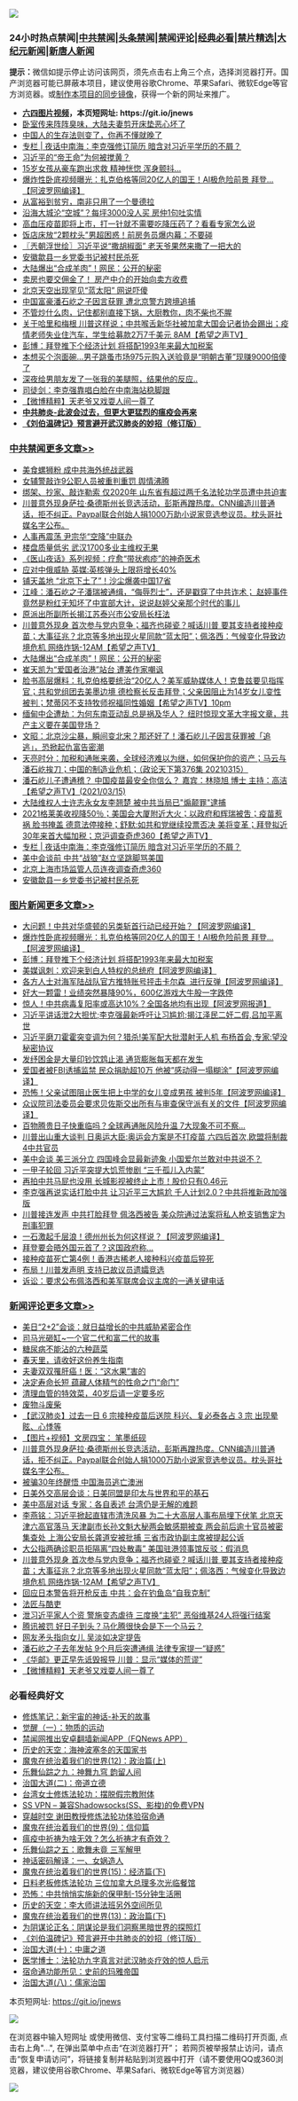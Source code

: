![](https://raw.githubusercontent.com/fqnews/bnews/master/64photo/fqnews-qr.jpg)

<div id="tt">
<h3>24小时热点禁闻|<a href="#%E4%B8%AD%E5%85%B1%E7%A6%81%E9%97%BB%E6%9B%B4%E5%A4%9A%E6%96%87%E7%AB%A0">中共禁闻</a>|<a href="#%E5%9B%BE%E7%89%87%E6%96%B0%E9%97%BB%E6%9B%B4%E5%A4%9A%E6%96%87%E7%AB%A0">头条禁闻</a>|<a href="#%E6%96%B0%E9%97%BB%E8%AF%84%E8%AE%BA%E6%9B%B4%E5%A4%9A%E6%96%87%E7%AB%A0">禁闻评论|<a href="#%E5%BF%85%E7%9C%8B%E7%BB%8F%E5%85%B8%E5%A5%BD%E6%96%87">经典必看|<a href="/video.md#%E7%A6%81%E7%89%87%E7%B2%BE%E9%80%89">禁片精选</a>|<a href="https://github.com/fqnews/djy/blob/master/gb/nf1351518.md#1">大纪元新闻</a>|<a href="https://github.com/fqnews/ntdtv/blob/master/gb/prog204.md#1">新唐人新闻</a></h3>
<div><b>提示：</b>微信如提示停止访问该网页，须先点击右上角三个点，选择浏览器打开。国产浏览器可能已屏蔽本项目，建议使用谷歌Chrome、苹果Safari、微软Edge等官方浏览器。或<a href="https://github.com/fqnews/bnews/blob/master/%E5%88%B6%E4%BD%9Cgit%E7%A6%81%E9%97%BB%E9%95%9C%E5%83%8F.md">制作本项目的同步镜像</a>，获得一个新的网址来推广。</div>
<ul>
<li><b><a href="http://d1.bdrive.tk/64.mp4" target="_blank">六四图片视频</a>，本页短网址: https://git.io/jnews</b></li>
<li><a href="/cbnews/20210315/1505530.md">卧室传来阵阵臭味，大陆夫妻剪开床垫恶心坏了</a></li>
<li><a href="/funmedia/20210316/1505808.md">中国人的生存法则变了，你再不懂就晚了</a></li>
<li><a href="/cbnews/20210316/1505795.md">专栏 | 夜话中南海：李克强修订简历 暗含对习近平学历的不屑？</a></li>
<li><a href="/headline/20210316/1505938.md">习近平的“帝王命”为何被搅黄？</a></li>
<li><a href="/cbnews/20210315/1505573.md">15岁女孩从豪车跑出求救 精神恍惚 浑身颤抖…</a></li>
<li><a href="/topimagenews/20210316/1505989.md">爆炸性卧底视频曝光：扎克伯格等同20亿人的国王！AI极危险前景 拜登...【阿波罗网编译】</a></li>
<li><a href="/cnnews/20210316/1505759.md">从富裕到贫穷，南非只用了一个曼德拉</a></li>
<li><a href="/finance/20210316/1505811.md">沿海大城沦“空城”？每坪3000没人买 房仲1句吐实情</a></li>
<li><a href="/health/20210316/1505784.md">高血压疫苗即将上市，打一针就不需要吃降压药了？看看专家怎么说</a></li>
<li><a href="/funmedia/20210316/1505954.md">饭店床放“2颗枕头”男超困惑！前房务员爆内幕：不要碰</a></li>
<li><a href="/ssgc/20210316/1505667.md">〖兲朝浮世绘〗习近平说“撒胡椒面” 老天爷果然来撒了一把大的</a></li>
<li><a href="/cbnews/20210316/1505751.md">安徽歙县一乡党委书记被村民杀死</a></li>
<li><a href="/cbnews/20210316/1505980.md">大陆爆出“合成羊肉”！网民：公开的秘密</a></li>
<li><a href="/cnnews/20210316/1505942.md">卖房也要交佣金了！ 房产中介的开始向卖方收费</a></li>
<li><a href="/headline/20210315/1505572.md">北京天空出现罕见“蓝太阳” 网说吓傻</a></li>
<li><a href="/comments/20210316/1505619.md">中国富豪潘石屹之子因言获罪 遭北京警方跨境追捕</a></li>
<li><a href="/lifebaike/20210316/1505831.md">不管炒什么肉，记住都别直接下锅，大厨教你，肉不柴也不腥</a></li>
<li><a href="/comments/20210315/1505497.md">关于哈里和梅根 川普这样说；中共喉舌新华社被加拿大国会记者协会踢出；疫情老师失业住汽车，学生给募款2万7千美元 8AM【希望之声TV】</a></li>
<li><a href="/topimagenews/20210316/1505703.md">彭博：拜登推下个经济计划 将搭配1993年来最大加税案</a></li>
<li><a href="/funmedia/20210316/1505779.md">本想买个泡面碗…男子跳蚤市场975元购入送验竟是“明朝古董”现赚9000倍傻了</a></li>
<li><a href="/funmedia/20210316/1505872.md">深夜给男朋友发了一张我的美腿照，结果他的反应..</a></li>
<li><a href="/comments/20210316/1505882.md">司徒剑：李克强靠唱白脸在中南海站稳脚跟</a></li>
<li><a href="/comments/20210316/1505957.md">【微博精粹】天老爷又戏耍人间一尊了</a></li>
<li><b><a href="/comments/20200211/1275071.md" target="_blank">中共肺炎-此波会过去，但更大更猛烈的瘟疫会再来</a></b></li>
<li><b><a href="/comments/20200207/1272816.md" target="_blank">《刘伯温碑记》预言避开武汉肺炎的妙招（修订版）</a></b></li>
</ul>
</div>

<div class="catlist">
<h3><a href="/cbnews/" target="_blank">中共禁闻</a><span><a href="/cbnews/" target="_blank" rel="nofollow">更多文章>></a></span></h3>
<ul>
<li><a href="/cbnews/20210316/1506145.md" target="_blank">美食螺狮粉 成中共海外统战武器</a></li>
<li><a href="/cbnews/20210316/1506130.md" target="_blank">女辅警敲诈9公职人员被重判重罚 舆情沸腾</a></li>
<li><a href="/cbnews/20210316/1506117.md" target="_blank">绑架、抄家、敲诈勒索 仅2020年 山东省有超过两千名法轮功学员遭中共迫害</a></li>
<li><a href="/comments/20210316/1506104.md" target="_blank">川普意外现身萨拉·桑德斯州长竞选活动，彭斯再蹭热度。CNN编造川普通话，拒不纠正。Paypal联合创始人捐1000万助小说家竞选参议员。枕头哥社媒名字公布。</a></li>
<li><a href="/cbnews/20210316/1506089.md" target="_blank">人事再震荡 尹宗华“空降”中联办</a></li>
<li><a href="/cbnews/20210316/1506088.md" target="_blank">楼盘质量低劣 武汉1700多业主维权无果</a></li>
<li><a href="/cbnews/20210316/1506062.md" target="_blank">《医山夜话》系列视频：疗愈“带状疱疹”的神奇医术</a></li>
<li><a href="/cbnews/20210316/1506036.md" target="_blank">应对中俄威胁 英媒:英核弹头上限将增长40%</a></li>
<li><a href="/cbnews/20210316/1506035.md" target="_blank">铺天盖地 “北京下土了”！沙尘爆袭中国17省</a></li>
<li><a href="/cbnews/20210316/1506030.md" target="_blank">江峰：潘石屹之子潘瑞被通缉，“侮辱烈士”，还是戳穿了中共诈术； 赵婷事件竟然是粉红无知坏了中宣部大计，说说赵婷父亲那个时代的事儿</a></li>
<li><a href="/cbnews/20210316/1506008.md" target="_blank">原派出所副所长揭江苏泰兴市公安局长枉法</a></li>
<li><a href="/comments/20210316/1505993.md" target="_blank">川普意外现身 首次参与党内竞争；福齐也碰瓷？喊话川普 要其支持者接种疫苗；大事征兆？北京等多地出现火星同款“蓝太阳”；佩洛西：气候变化导致边境危机 网络炸锅-12AM【希望之声TV】</a></li>
<li><a href="/cbnews/20210316/1505980.md" target="_blank">大陆爆出“合成羊肉”！网民：公开的秘密</a></li>
<li><a href="/cbnews/20210316/1505972.md" target="_blank">崔天凯为“爱国者治港”站台 遭美作家嘲讽</a></li>
<li><a href="/comments/20210316/1505950.md" target="_blank">脸书高层爆料：扎克伯格要统治“20亿人？美军威胁媒体人！克鲁兹要见指挥官；共和党组团去美墨边境 德检察长反击拜登；父亲因阻止为14岁女儿变性 被判；梵蒂冈不支持牧师祝福同性婚姻【希望之声TV】10pm</a></li>
<li><a href="/comments/20210316/1505901.md" target="_blank">缅甸中企遭劫：为何东南亚动乱总是祸及华人？  纽时惊现文革大字报文章，共产主义要在美国登场？</a></li>
<li><a href="/cbnews/20210316/1505870.md" target="_blank">文昭：北京沙尘暴，瞬间变北宋？那还好了！潘石屹儿子因言获罪被「追逃」，恐掀起仇富告密潮</a></li>
<li><a href="/cbnews/20210316/1505869.md" target="_blank">天亮时分：加税和通胀来袭，全球经济难以为继，如何保护你的资产；马云与潘石屹挨刀；中国的制造业危机；（政论天下第376集 20210315）</a></li>
<li><a href="/comments/20210316/1505839.md" target="_blank">潘石屹儿子遭通稽？  中国疫苗最安全你信么？  嘉宾：林晓旭 博士 主持：高洁【希望之声TV】(2021/03/15)</a></li>
<li><a href="/cbnews/20210316/1505821.md" target="_blank">大陆维权人士许志永女友李翘楚 被中共当局已&quot;煽颠罪&quot;逮捕</a></li>
<li><a href="/comments/20210316/1505816.md" target="_blank">2021格莱美收视降50％；美国会大厦附近大火；以政府和辉瑞被吿；疫苗惹祸 脸书掩盖 德意法停接种；舒默:如共和党继续投票否决 美将变革；拜登拟近30年来首大幅加税；京沪调查奇虎360【希望之声TV】</a></li>
<li><a href="/cbnews/20210316/1505795.md" target="_blank">专栏 | 夜话中南海：李克强修订简历 暗含对习近平学历的不屑？</a></li>
<li><a href="/cbnews/20210316/1505777.md" target="_blank">美中会谈前 中共“战狼”赵立坚跳脚骂美国</a></li>
<li><a href="/cbnews/20210316/1505776.md" target="_blank">北京上海市场监管人员连夜调查奇虎360</a></li>
<li><a href="/cbnews/20210316/1505751.md" target="_blank">安徽歙县一乡党委书记被村民杀死</a></li>

</ul>
</div>
<div class="catlist">
<h3><a href="/topimagenews/" target="_blank">图片新闻</a><span><a href="/topimagenews/" target="_blank" rel="nofollow">更多文章>></a></span></h3>
<ul>
<li><a href="/topimagenews/20210316/1506070.md" target="_blank">大问题！中共对华盛顿的另类斩首行动已经开始？【阿波罗网编译】</a></li>
<li><a href="/topimagenews/20210316/1505989.md" target="_blank">爆炸性卧底视频曝光：扎克伯格等同20亿人的国王！AI极危险前景 拜登&#8230;【阿波罗网编译】</a></li>
<li><a href="/topimagenews/20210316/1505703.md" target="_blank">彭博：拜登推下个经济计划 将搭配1993年来最大加税案</a></li>
<li><a href="/topimagenews/20210315/1505490.md" target="_blank">美媒讽刺：欢迎来到白人特权的总统府【阿波罗网编译】</a></li>
<li><a href="/topimagenews/20210315/1505477.md" target="_blank">各方人士对海军陆战队官方推特账号抨击卡尔森  进行反弹【阿波罗网编译】</a></li>
<li><a href="/topimagenews/20210315/1505269.md" target="_blank">好大一颗雷！业绩突然暴降90%，600亿游戏大牛股一字跌停</a></li>
<li><a href="/topimagenews/20210315/1505186.md" target="_blank">惊人！中共病毒复阳率或高达10%？全国各地均有出现【阿波罗网报道】</a></li>
<li><a href="/topimagenews/20210315/1505073.md" target="_blank">习近平讲话泄2大担忧;李克强最新呼吁让习尴尬;揭江泽民二奸二假,吕加平离世</a></li>
<li><a href="/topimagenews/20210315/1505033.md" target="_blank">习近平磨刀霍霍突变调为何？猎杀!美军配大批潜射无人机 布杨首会,专家:望没秘密协议</a></li>
<li><a href="/topimagenews/20210315/1505012.md" target="_blank">发纾困金是大量印钞饮鸩止渴 通货膨胀每天都在发生</a></li>
<li><a href="/topimagenews/20210314/1504944.md" target="_blank">爱国者被FBI诱捕监禁 民众捐助超10万 他被&#8221;感动得一塌糊涂&#8221;【阿波罗网编译】</a></li>
<li><a href="/topimagenews/20210314/1504887.md" target="_blank">恐怖！父亲试图阻止医生把上中学的女儿变成男孩 被判5年【阿波罗网编译】</a></li>
<li><a href="/topimagenews/20210314/1504740.md" target="_blank">众议院司法委员会要求贝佐斯交出所有与审查保守派有关的文件【阿波罗网编译】</a></li>
<li><a href="/topimagenews/20210314/1504485.md" target="_blank">百物腾贵日子快重临吗？全球再通胀风险升温 7大现象不可不察…</a></li>
<li><a href="/topimagenews/20210314/1504484.md" target="_blank">川普出山重大谈判 日奥运大臣:奥运会方案是不打疫苗 六四后首次,欧盟将制裁4中共官员</a></li>
<li><a href="/topimagenews/20210313/1504284.md" target="_blank">美中会谈 美三派分立 四国峰会显最新迹象 小国爱尔兰敢对中共说不？</a></li>
<li><a href="/topimagenews/20210313/1504189.md" target="_blank">一甲子轮回 习近平突提大饥荒惨剧 “三千孤儿入内蒙”</a></li>
<li><a href="/topimagenews/20210313/1504092.md" target="_blank">再拍中共马屁也没用 长城影视被终止上市！股价只有0.46元</a></li>
<li><a href="/topimagenews/20210313/1503935.md" target="_blank">李克强再说实话打脸中共 让习近平三大尴尬 千人计划2.0？中共将推新政加强版</a></li>
<li><a href="/topimagenews/20210312/1503627.md" target="_blank">川普接连发声 中共打脸拜登 佩洛西被告 美众院通过法案将私人枪支销售定为刑事犯罪</a></li>
<li><a href="/topimagenews/20210312/1503547.md" target="_blank">一石激起千层浪！德州州长为何这样说？【阿波罗网编译】</a></li>
<li><a href="/topimagenews/20210312/1503529.md" target="_blank">拜登要会晤外国元首了？这国政府称…</a></li>
<li><a href="/topimagenews/20210312/1503528.md" target="_blank">接种疫苗死亡第4例！香港古稀老人接种科兴疫苗后猝死</a></li>
<li><a href="/topimagenews/20210312/1503252.md" target="_blank">布局！川普发声明 支持已故议员遗孀竞选</a></li>
<li><a href="/topimagenews/20210312/1503251.md" target="_blank">诉讼：要求公布佩洛西和美军联席会议主席的一通关键电话</a></li>

</ul>
</div>
<div class="catlist">
<h3><a href="/comments/" target="_blank">新闻评论</a><span><a href="/comments/" target="_blank" rel="nofollow">更多文章>></a></span></h3>
<ul>
<li><a href="/comments/20210316/1506163.md" target="_blank">美日“2+2”会谈：就日益增长的中共威胁紧密合作</a></li>
<li><a href="/comments/20210316/1506162.md" target="_blank">司马光砸缸~一个官二代和富二代的故事</a></li>
<li><a href="/comments/20210316/1506141.md" target="_blank">糖尿病不能沾的六种蔬菜</a></li>
<li><a href="/comments/20210316/1506140.md" target="_blank">春天里，请收好这份养生指南</a></li>
<li><a href="/comments/20210316/1506139.md" target="_blank">夫妻双双罹肝癌！医：“这水果”害的</a></li>
<li><a href="/comments/20210316/1506138.md" target="_blank">决定寿命长短 蕴藏人体精气的性命之门“命门”</a></li>
<li><a href="/comments/20210316/1506137.md" target="_blank">清理血管的特效菜，40岁后请一定要多吃</a></li>
<li><a href="/comments/20210316/1506114.md" target="_blank">废物斗废柴</a></li>
<li><a href="/comments/20210316/1506113.md" target="_blank">【武汉肺炎】过去一日 6 宗接种疫苗后送院 科兴、复必泰各占 3 宗 出现晕眩、心悸等</a></li>
<li><a href="/comments/20210316/1506112.md" target="_blank">【图片+视频】文房四宝： 笔墨纸砚</a></li>
<li><a href="/comments/20210316/1506104.md" target="_blank">川普意外现身萨拉·桑德斯州长竞选活动，彭斯再蹭热度。CNN编造川普通话，拒不纠正。Paypal联合创始人捐1000万助小说家竞选参议员。枕头哥社媒名字公布。</a></li>
<li><a href="/comments/20210316/1506086.md" target="_blank">被骗30年终醒悟 中国海员逃亡澳洲</a></li>
<li><a href="/comments/20210316/1506079.md" target="_blank">日美外交高层会谈：日美同盟是印太与世界和平的基石</a></li>
<li><a href="/comments/20210316/1506051.md" target="_blank">美中高层对话 专家：各自表述 台湾仍是无解的难题</a></li>
<li><a href="/comments/20210316/1506028.md" target="_blank">李燕铭：习近平掀起直辖市清洗风暴 为二十大高层人事布局埋下伏笔 北京天津六高官落马 天津副市长孙文魁大秘两会敏感期被查 两会前后逾十官员被密集查处 上海公安局长龚道安被批捕 三省市政协副主席被提起公诉</a></li>
<li><a href="/comments/20210316/1506015.md" target="_blank">大公指两确诊职员拒隔离“四处散毒” 美国驻港领事馆反驳：假消息</a></li>
<li><a href="/comments/20210316/1505993.md" target="_blank">川普意外现身 首次参与党内竞争；福齐也碰瓷？喊话川普 要其支持者接种疫苗；大事征兆？北京等多地出现火星同款“蓝太阳”；佩洛西：气候变化导致边境危机 网络炸锅-12AM【希望之声TV】</a></li>
<li><a href="/comments/20210316/1505988.md" target="_blank">回应日本警告将开枪反击 中共：会在钓鱼岛“自我克制”</a></li>
<li><a href="/comments/20210316/1505985.md" target="_blank">法匠与酷吏</a></li>
<li><a href="/comments/20210316/1505984.md" target="_blank">泄习近平家人个资 警施变态虐待 三度换“主犯” 恶俗维基24人将强行结案</a></li>
<li><a href="/comments/20210316/1505982.md" target="_blank">腾讯被罚 好日子到头？马化腾很快会是下一个马云？</a></li>
<li><a href="/comments/20210316/1505978.md" target="_blank">网友矛头指向女儿 吴淡如决定提告</a></li>
<li><a href="/comments/20210316/1505965.md" target="_blank">潘石屹之子去年发帖 9个月后突遭通缉 法律专家提一“疑惑”</a></li>
<li><a href="/comments/20210316/1505962.md" target="_blank">《华邮》更正早先诋毁报导 川普：显示“媒体的荒谬”</a></li>
<li><a href="/comments/20210316/1505957.md" target="_blank">【微博精粹】天老爷又戏耍人间一尊了</a></li>

</ul>
</div>

<div class="catlist">
<h3>必看经典好文</h3>
<ul>
<li><a href="/comments/20190418/1115565.md" target="_blank">修炼笔记：新宇宙的神话-补天的故事</a></li>
<li><a href="/comments/20200810/1377609.md" target="_blank">觉醒（一）：物质的运动</a></li>
<li><a href="/comments/20200503/1322531.md" target="_blank">禁闻网推出安卓翻墙新闻APP（FQNews APP）</a></li>
<li><a href="/tculture/xiulian/20170318/732480.md" target="_blank">历史的天空：海神波塞冬的天国家书</a></li>
<li><a href="/topimagenews/20180601/951286.md" target="_blank">魔鬼在统治着我们的世界(12)：政治篇(上)</a></li>
<li><a href="/tculture/20170718/793528.md" target="_blank">乐舞仙踪之九：神舞九穹 韵留人间</a></li>
<li><a href="/cbnews/20180308/911611.md" target="_blank">治国大道(二)：帝道立德</a></li>
<li><a href="/cbnews/20200610/1342772.md" target="_blank">台湾女士修炼法轮功：摆脱假宗教附体</a></li>
<li><a href="/comments/20191231/1250654.md" target="_blank">SS VPN &#8211; 兼容Shadowsocks(SS、影梭)的免费VPN</a></li>
<li><a href="/comments/20200511/1322384.md" target="_blank">穿越时空 谢田教授修炼法轮功体验宿命通</a></li>
<li><a href="/topimagenews/20180529/949649.md" target="_blank">魔鬼在统治着我们的世界(9)：信仰篇</a></li>
<li><a href="/comments/20200502/1322275.md" target="_blank">瘟疫中祈祷为啥无效？怎么祈祷才有奇效？</a></li>
<li><a href="/tculture/20170715/791820.md" target="_blank">乐舞仙踪之五：歌舞未竟 三军解甲</a></li>
<li><a href="/comments/20200609/1342224.md" target="_blank">神话密码解译：一、女娲造人</a></li>
<li><a href="/topimagenews/20180610/955499.md" target="_blank">魔鬼在统治着我们的世界(15)：经济篇(下)</a></li>
<li><a href="/comments/20200531/1337359.md" target="_blank">日料老板修炼法轮功 三位加拿大总理多次光临餐馆</a></li>
<li><a href="/baitai/20200711/1359005.md" target="_blank">恐怖：中共悄悄实施新的保甲制-15分钟生活圈</a></li>
<li><a href="/tculture/20121025/73064.md" target="_blank">历史的天空：李大师讲法班另外空间所见</a></li>
<li><a href="/topimagenews/20180602/951960.md" target="_blank">魔鬼在统治着我们的世界(13)：政治篇(下)</a></li>
<li><a href="/comments/20201031/1423298.md" target="_blank">为阴谋论正名：阴谋论是我们洞察黑暗世界的探照灯</a></li>
<li><a href="/comments/20200207/1272816.md" target="_blank">《刘伯温碑记》预言避开中共肺炎的妙招（修订版）</a></li>
<li><a href="/cbnews/20180316/915423.md" target="_blank">治国大道(十)：中庸之道</a></li>
<li><a href="/comments/20200820/1382989.md" target="_blank">医学博士：法轮功九字真言对武汉肺炎疗效的惊人启示</a></li>
<li><a href="/cbnews/20180711/970353.md" target="_blank">宿命通功能所见：史前的玛雅帝国</a></li>
<li><a href="/cbnews/20190424/914482.md" target="_blank">治国大道(八)：儒家治国</a></li>

</ul>
</div>

本页短网址: https://git.io/jnews

![](https://raw.githubusercontent.com/fqnews/bnews/master/64photo/fqnews-qr.jpg)

在浏览器中输入短网址 或使用微信、支付宝等二维码工具扫描二维码打开页面, 点击右上角"...", 在弹出菜单中点击“在浏览器打开”； 若网页被举报禁止访问，请点击“恢复申请访问”，将链接复制并粘贴到浏览器中打开（请不要使用QQ或360浏览器，建议使用谷歌Chrome、苹果Safari、微软Edge等官方浏览器）

![](https://raw.githubusercontent.com/fqnews/bnews/master/64photo/wx.jpg)